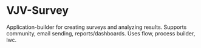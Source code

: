 # VJV-Survey

Application-builder for creating surveys and analyzing results. Supports community, email sending, reports/dashboards. Uses flow, process builder, lwc.